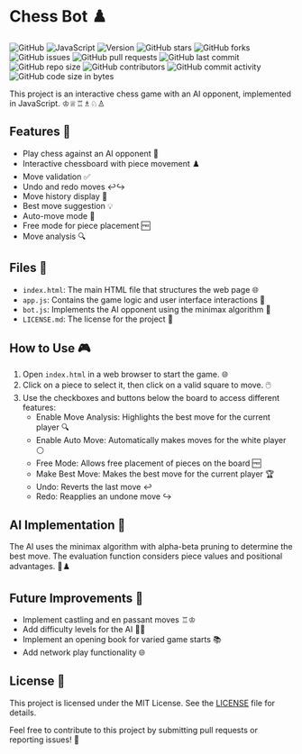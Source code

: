 # Chess Bot ♟️

![GitHub](https://img.shields.io/github/license/scar17off/chess-bot)
![JavaScript](https://img.shields.io/badge/language-JavaScript-yellow)
![Version](https://img.shields.io/badge/version-1.0-blue)
![GitHub stars](https://img.shields.io/github/stars/scar17off/chess-bot?style=social)
![GitHub forks](https://img.shields.io/github/forks/scar17off/chess-bot?style=social)
![GitHub issues](https://img.shields.io/github/issues/scar17off/chess-bot)
![GitHub pull requests](https://img.shields.io/github/issues-pr/scar17off/chess-bot)
![GitHub last commit](https://img.shields.io/github/last-commit/scar17off/chess-bot)
![GitHub repo size](https://img.shields.io/github/repo-size/scar17off/chess-bot)
![GitHub contributors](https://img.shields.io/github/contributors/scar17off/chess-bot)
![GitHub commit activity](https://img.shields.io/github/commit-activity/m/scar17off/chess-bot)
![GitHub code size in bytes](https://img.shields.io/github/languages/code-size/scar17off/chess-bot)

This project is an interactive chess game with an AI opponent, implemented in JavaScript. ♔♕♖♗♘♙

## Features 🚀

- Play chess against an AI opponent 🤖
- Interactive chessboard with piece movement ♟️
- Move validation ✅
- Undo and redo moves ↩️↪️
- Move history display 📜
- Best move suggestion 💡
- Auto-move mode 🔄
- Free mode for piece placement 🆓
- Move analysis 🔍

## Files 📁

- `index.html`: The main HTML file that structures the web page 🌐
- `app.js`: Contains the game logic and user interface interactions 🧠
- `bot.js`: Implements the AI opponent using the minimax algorithm 🤖
- `LICENSE.md`: The license for the project 📜

## How to Use 🎮

1. Open `index.html` in a web browser to start the game. 🌐
2. Click on a piece to select it, then click on a valid square to move. 🖱️
3. Use the checkboxes and buttons below the board to access different features:
   - Enable Move Analysis: Highlights the best move for the current player 🔍
   - Enable Auto Move: Automatically makes moves for the white player ⚪
   - Free Mode: Allows free placement of pieces on the board 🆓
   - Make Best Move: Makes the best move for the current player 🏆
   - Undo: Reverts the last move ↩️
   - Redo: Reapplies an undone move ↪️

## AI Implementation 🧠

The AI uses the minimax algorithm with alpha-beta pruning to determine the best move. The evaluation function considers piece values and positional advantages. 🤖♟️

## Future Improvements 🔮

- Implement castling and en passant moves ♖♔
- Add difficulty levels for the AI 🏋️‍♂️
- Implement an opening book for varied game starts 📚
- Add network play functionality 🌐

## License 📜

This project is licensed under the MIT License. See the [LICENSE](LICENSE.md) file for details.

Feel free to contribute to this project by submitting pull requests or reporting issues! 🙌